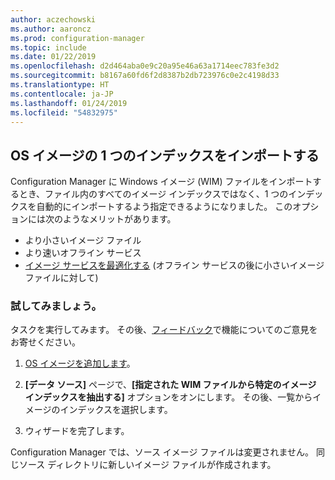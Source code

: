 ```yaml
---
author: aczechowski
ms.author: aaroncz
ms.prod: configuration-manager
ms.topic: include
ms.date: 01/22/2019
ms.openlocfilehash: d2d464aba0e9c20a95e46a63a1714eec783fe3d2
ms.sourcegitcommit: b8167a60fd6f2d8387b2db723976c0e2c4198d33
ms.translationtype: HT
ms.contentlocale: ja-JP
ms.lasthandoff: 01/24/2019
ms.locfileid: "54832975"
---
```

## <a name="bkmk_index"></a> OS イメージの 1 つのインデックスをインポートする
<!--3719699-->

Configuration Manager に Windows イメージ (WIM) ファイルをインポートするとき、ファイル内のすべてのイメージ インデックスではなく、1 つのインデックスを自動的にインポートするよう指定できるようになりました。 このオプションには次のようなメリットがあります。

- より小さいイメージ ファイル  
- より速いオフライン サービス  
- [イメージ サービスを最適化する](#bkmk_resetbase) (オフライン サービスの後に小さいイメージ ファイルに対して)  


### <a name="try-it-out"></a>試してみましょう。

タスクを実行してみます。 その後、[フィードバック](/sccm/core/understand/find-help#product-feedback)で機能についてのご意見をお寄せください。

1. [OS イメージを追加します](/sccm/osd/get-started/manage-operating-system-images#BKMK_AddOSImages)。  

2. **[データ ソース]** ページで、**[指定された WIM ファイルから特定のイメージ インデックスを抽出する]** オプションをオンにします。 その後、一覧からイメージのインデックスを選択します。  

3. ウィザードを完了します。

Configuration Manager では、ソース イメージ ファイルは変更されません。 同じソース ディレクトリに新しいイメージ ファイルが作成されます。 


